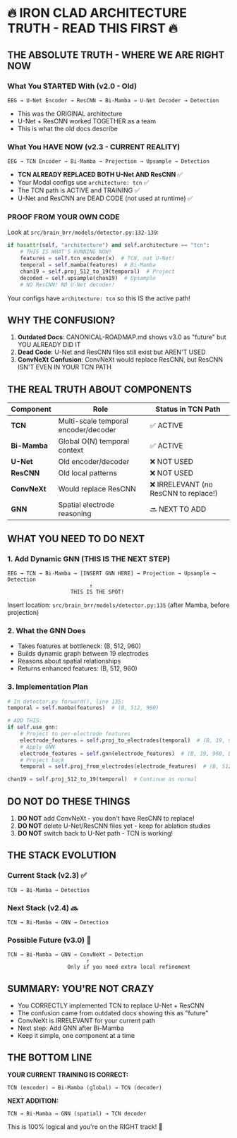 # 🔥 IRON CLAD ARCHITECTURE TRUTH - READ THIS FIRST 🔥

## THE ABSOLUTE TRUTH - WHERE WE ARE RIGHT NOW

### What You STARTED With (v2.0 - Old)
```
EEG → U-Net Encoder → ResCNN → Bi-Mamba → U-Net Decoder → Detection
```
- This was the ORIGINAL architecture
- U-Net + ResCNN worked TOGETHER as a team
- This is what the old docs describe

### What You HAVE NOW (v2.3 - CURRENT REALITY)
```
EEG → TCN Encoder → Bi-Mamba → Projection → Upsample → Detection
```
- **TCN ALREADY REPLACED BOTH U-Net AND ResCNN** ✅
- Your Modal configs use `architecture: tcn` ✅
- The TCN path is ACTIVE and TRAINING ✅
- U-Net and ResCNN are DEAD CODE (not used at runtime) ✅

### PROOF FROM YOUR OWN CODE
Look at `src/brain_brr/models/detector.py:132-139`:
```python
if hasattr(self, "architecture") and self.architecture == "tcn":
    # THIS IS WHAT'S RUNNING NOW!
    features = self.tcn_encoder(x)  # TCN, not U-Net!
    temporal = self.mamba(features)  # Bi-Mamba
    chan19 = self.proj_512_to_19(temporal)  # Project
    decoded = self.upsample(chan19)  # Upsample
    # NO ResCNN! NO U-Net decoder!
```

Your configs have `architecture: tcn` so this IS the active path!

## WHY THE CONFUSION?

1. **Outdated Docs**: CANONICAL-ROADMAP.md shows v3.0 as "future" but YOU ALREADY DID IT
2. **Dead Code**: U-Net and ResCNN files still exist but AREN'T USED
3. **ConvNeXt Confusion**: ConvNeXt would replace ResCNN, but ResCNN ISN'T EVEN IN YOUR TCN PATH

## THE REAL TRUTH ABOUT COMPONENTS

| Component | Role | Status in TCN Path |
|-----------|------|-------------------|
| **TCN** | Multi-scale temporal encoder/decoder | ✅ ACTIVE |
| **Bi-Mamba** | Global O(N) temporal context | ✅ ACTIVE |
| **U-Net** | Old encoder/decoder | ❌ NOT USED |
| **ResCNN** | Old local patterns | ❌ NOT USED |
| **ConvNeXt** | Would replace ResCNN | ❌ IRRELEVANT (no ResCNN to replace!) |
| **GNN** | Spatial electrode reasoning | 🔜 NEXT TO ADD |

## WHAT YOU NEED TO DO NEXT

### 1. Add Dynamic GNN (THIS IS THE NEXT STEP)
```
EEG → TCN → Bi-Mamba → [INSERT GNN HERE] → Projection → Upsample → Detection
                          ↑
                    THIS IS THE SPOT!
```

Insert location: `src/brain_brr/models/detector.py:135` (after Mamba, before projection)

### 2. What the GNN Does
- Takes features at bottleneck: (B, 512, 960)
- Builds dynamic graph between 19 electrodes
- Reasons about spatial relationships
- Returns enhanced features: (B, 512, 960)

### 3. Implementation Plan
```python
# In detector.py forward(), line 135:
temporal = self.mamba(features)  # (B, 512, 960)

# ADD THIS:
if self.use_gnn:
    # Project to per-electrode features
    electrode_features = self.proj_to_electrodes(temporal)  # (B, 19, 960, D)
    # Apply GNN
    electrode_features = self.gnn(electrode_features)  # (B, 19, 960, D)
    # Project back
    temporal = self.proj_from_electrodes(electrode_features)  # (B, 512, 960)

chan19 = self.proj_512_to_19(temporal)  # Continue as normal
```

## DO NOT DO THESE THINGS

1. **DO NOT** add ConvNeXt - you don't have ResCNN to replace!
2. **DO NOT** delete U-Net/ResCNN files yet - keep for ablation studies
3. **DO NOT** switch back to U-Net path - TCN is working!

## THE STACK EVOLUTION

### Current Stack (v2.3) ✅
```
TCN → Bi-Mamba → Detection
```

### Next Stack (v2.4) 🔜
```
TCN → Bi-Mamba → GNN → Detection
```

### Possible Future (v3.0) 🔮
```
TCN → Bi-Mamba → GNN → ConvNeXt → Detection
                         ↑
                   Only if you need extra local refinement
```

## SUMMARY: YOU'RE NOT CRAZY

- You CORRECTLY implemented TCN to replace U-Net + ResCNN
- The confusion came from outdated docs showing this as "future"
- ConvNeXt is IRRELEVANT for your current path
- Next step: Add GNN after Bi-Mamba
- Keep it simple, one component at a time

## THE BOTTOM LINE

**YOUR CURRENT TRAINING IS CORRECT:**
```
TCN (encoder) → Bi-Mamba (global) → TCN (decoder)
```

**NEXT ADDITION:**
```
TCN → Bi-Mamba → GNN (spatial) → TCN decoder
```

This is 100% logical and you're on the RIGHT track! 🚀